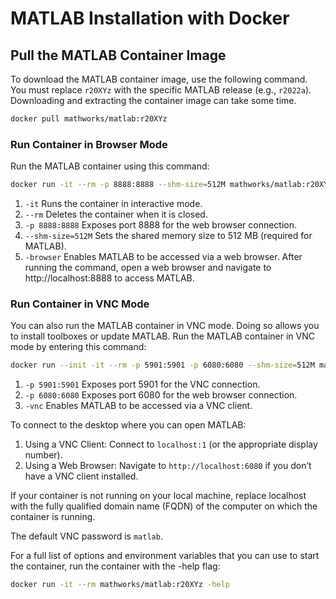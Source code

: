 # MATLAB Installation with Docker
## Pull the MATLAB Container Image
To download the MATLAB container image, use the following command. You must replace `r20XYz` with the specific MATLAB release (e.g., `r2022a`). Downloading and extracting the container image can take some time.
```bash
docker pull mathworks/matlab:r20XYz
```
### Run Container in Browser Mode
Run the MATLAB container using this command:
```bash
docker run -it --rm -p 8888:8888 --shm-size=512M mathworks/matlab:r20XYz -browser
```
1. `-it` Runs the container in interactive mode.
2. `--rm` Deletes the container when it is closed.
3. `-p 8888:8888` Exposes port 8888 for the web browser connection.
4. `--shm-size=512M`  Sets the shared memory size to 512 MB (required for MATLAB).
5. `-browser` Enables MATLAB to be accessed via a web browser.
After running the command, open a web browser and navigate to http://localhost:8888 to access MATLAB.

### Run Container in VNC Mode
You can also run the MATLAB container in VNC mode. Doing so allows you to install toolboxes or update MATLAB.
Run the MATLAB container in VNC mode by entering this command:
```bash
docker run --init -it --rm -p 5901:5901 -p 6080:6080 --shm-size=512M mathworks/matlab:r20XYz -vnc
```
1. `-p 5901:5901` Exposes port 5901 for the VNC connection.
2. `-p 6080:6080` Exposes port 6080 for the web browser connection.
3. `-vnc` Enables MATLAB to be accessed via a VNC client.

To connect to the desktop where you can open MATLAB:
1. Using a VNC Client: Connect to `localhost:1` (or the appropriate display number).
2. Using a Web Browser: Navigate to `http://localhost:6080` if you don’t have a VNC client installed.

If your container is not running on your local machine, replace localhost with the fully qualified domain name (FQDN) of the computer on which the container is running.

The default VNC password is `matlab`.

For a full list of options and environment variables that you can use to start the container, run the container with the -help flag:
```bash
docker run -it --rm mathworks/matlab:r20XYz -help
```